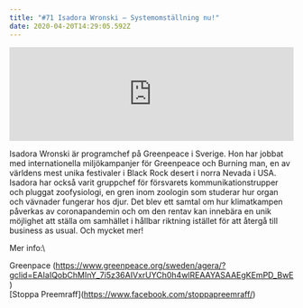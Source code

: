 ```yaml
---
title: "#71 Isadora Wronski – Systemomställning nu!"
date: 2020-04-20T14:29:05.592Z
---
```

<iframe width="100%" height="166" scrolling="no" frameborder="no" allow="autoplay" src="https://w.soundcloud.com/player/?url=https%3A//api.soundcloud.com/tracks/803048191&color=%23ff5500&auto_play=false&hide_related=false&show_comments=true&show_user=true&show_reposts=false&show_teaser=true"></iframe>

Isadora Wronski är programchef på Greenpeace i Sverige. Hon har jobbat med internationella miljökampanjer för Greenpeace och Burning man, en av världens mest unika festivaler i Black Rock desert i norra Nevada i USA.
Isadora har också varit gruppchef för försvarets kommunikationstrupper och pluggat zoofysiologi, en gren inom zoologin som studerar hur organ och vävnader fungerar hos djur.
Det blev ett samtal om hur klimatkampen påverkas av coronapandemin och om den rentav kan innebära en unik möjlighet att ställa om samhället i hållbar riktning istället för att återgå till business as usual. Och mycket mer!

Mer info:\

Greenpace (https://www.greenpeace.org/sweden/agera/?gclid=EAIaIQobChMInY_7i5z36AIVxrUYCh0h4wlREAAYASAAEgKEmPD_BwE)\
\[Stoppa Preemraff](https://www.facebook.com/stoppapreemraff/)
